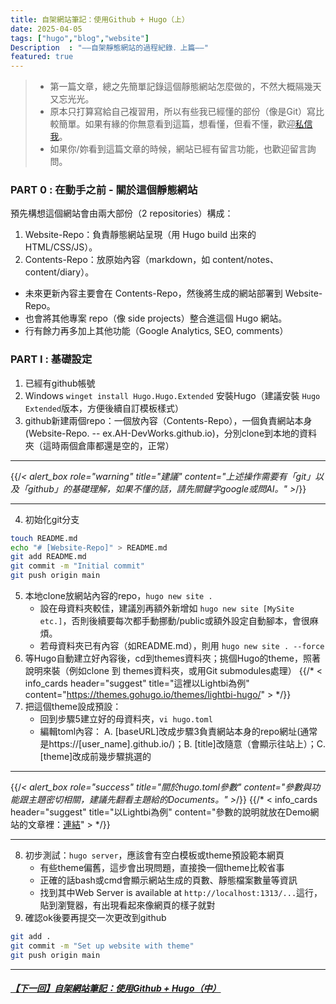 ```yaml
---
title: 自架網站筆記：使用Github + Hugo（上）
date: 2025-04-05 
tags: ["hugo","blog","website"]
Description  : "——自架靜態網站的過程紀錄．上篇——"
featured: true
---
```


> + 第一篇文章，總之先簡單記錄這個靜態網站怎麼做的，不然大概隔幾天又忘光光。
> + 原本只打算寫給自己複習用，所以有些我已經懂的部份（像是Git）寫比較簡單。如果有緣的你無意看到這篇，想看懂，但看不懂，歡迎[私信我](mailto:a.h.devworks@gmail.com>)。
> + 如果你/妳看到這篇文章的時候，網站已經有留言功能，也歡迎留言詢問。

### PART 0 : 在動手之前 - 關於這個靜態網站
預先構想這個網站會由兩大部份（2 repositories）構成：
1. Website-Repo：負責靜態網站呈現（用 Hugo build 出來的 HTML/CSS/JS）。
2. Contents-Repo：放原始內容（markdown，如 content/notes、content/diary）。
+ 未來更新內容主要會在 Contents-Repo，然後將生成的網站部署到 Website-Repo。
+ 也會將其他專案 repo（像 side projects）整合進這個 Hugo 網站。
+ 行有餘力再多加上其他功能（Google Analytics, SEO, comments）


### PART I : 基礎設定
1. 已經有github帳號
2. Windows `winget install Hugo.Hugo.Extended` 安裝Hugo（建議安裝 `Hugo Extended`版本，方便後續自訂模板樣式）
3. github新建兩個repo：一個放內容（Contents-Repo），一個負責網站本身(Website-Repo. -- ex.AH-DevWorks.github.io)，分別clone到本地的資料夾（這時兩個倉庫都還是空的，正常）

---

{{/*< alert_box role="warning" title="建議" content="上述操作需要有「git」以及「github」的基礎理解，如果不懂的話，請先關鍵字google或問AI。" >*/}}

---

4. 初始化git分支
```bash
touch README.md
echo "# [Website-Repo]" > README.md
git add README.md
git commit -m "Initial commit"
git push origin main
```
5. 本地clone放網站內容的repo，`hugo new site .`
   + 設在母資料夾較佳，建議別再額外新增如 `hugo new site [MySite etc.]`，否則後續要每次都手動挪動/public或額外設定自動腳本，會很麻煩。
   + 若母資料夾已有內容（如README.md），則用 `hugo new site . --force`
6. 等Hugo自動建立好內容後，cd到themes資料夾；挑個Hugo的theme，照著說明來裝（例如clone 到 themes資料夾，或用Git submodules處理）
{{/* < info_cards header="suggest" title="這裡以Lightbi為例" content="https://themes.gohugo.io/themes/lightbi-hugo/" > */}}
7. 把這個theme設成預設：
    + 回到步驟5建立好的母資料夾，`vi hugo.toml`
    + 編輯toml內容： A. [baseURL]改成步驟3負責網站本身的repo網址(通常是https://[user_name].github.io/)；B. [title]改隨意（會顯示往站上）；C. [theme]改成前幾步驟挑選的

---
{{/*< alert_box role="success" title="關於hugo.toml參數" content="參數與功能跟主題密切相關，建議先翻看主題給的Documents。" >*/}}
{{/* < info_cards header="suggest" title="以Lightbi為例" content="參數的說明就放在Demo網站的文章裡：[連結](https://lightbi-hugo-theme.netlify.app/en/post/2020/parameters/)" > */}}

---

8. 初步測試：`hugo server`，應該會有空白模板或theme預設範本網頁
   + 有些theme偏舊，這步會出現問題，直接換一個theme比較省事
   + 正確的話bash或cmd會顯示網站生成的頁數、靜態檔案數量等資訊
   + 找到其中Web Server is available at `http://localhost:1313/...`這行，貼到瀏覽器，有出現看起來像網頁的樣子就對
9.  確認ok後要再提交一次更改到github
```bash
git add .
git commit -m "Set up website with theme"
git push origin main
```
 
 ---

##### [【下一回】自架網站筆記：使用Github + Hugo（中）](https://ah-devworks.github.io/notes/website/create_static_web_2/)